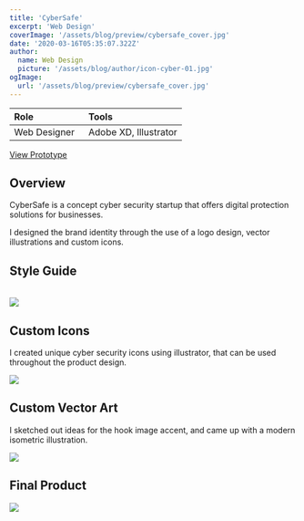 ```yaml
---
title: 'CyberSafe'
excerpt: 'Web Design'
coverImage: '/assets/blog/preview/cybersafe_cover.jpg'
date: '2020-03-16T05:35:07.322Z'
author:
  name: Web Design
  picture: '/assets/blog/author/icon-cyber-01.jpg'
ogImage:
  url: '/assets/blog/preview/cybersafe_cover.jpg'
---
```

| Role   | Tools    | 
| :----- | :------- |
| Web Designer  &nbsp;| Adobe XD, Illustrator |

[View Prototype](https://xd.adobe.com/view/ac5daf3d-9e51-40b8-916b-b794bc33c408-f90e/?fullscreen) 

## Overview

CyberSafe is a concept cyber security startup that offers digital protection solutions for businesses. 

I designed the brand identity through the use of a logo design, vector illustrations and custom icons. 

## Style Guide
<br>
<img src="/assets/blog/project-content/styleguide_cyber.jpg" onerror="this.onerror=null; this.src='/assets/blog/project-content/styleguide_cyber.jpg'">

## Custom Icons

I created unique cyber security icons using illustrator, that can be used throughout the product design. 

<img src="/assets/blog/project-content/custom_icons_cybersecurity.jpg" onerror="this.onerror=null; this.src='/assets/blog/project-content/custom_icons_cybersecurity.jpg'">

## Custom Vector Art

I sketched out ideas for the hook image accent, and came up with a modern isometric illustration. 

<img src="/assets/blog/project-content/custom_vector.jpg" onerror="this.onerror=null; this.src='/assets/blog/project-content/custom_vector.jpg'">

## Final Product

<img src="/assets/blog/project-content/cybersecurity_mockup.jpg" onerror="this.onerror=null; this.src='/assets/blog/project-content/cybersecurity_mockup.jpg'">

